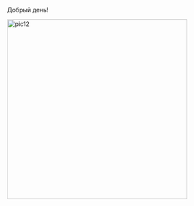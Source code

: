 Добрый день!


<img width="420" alt="pic12" src="https://github.com/aay92/SparStoreApp/assets/47569754/dcf4b505-7a5d-4898-9708-bd2269177ed8">
